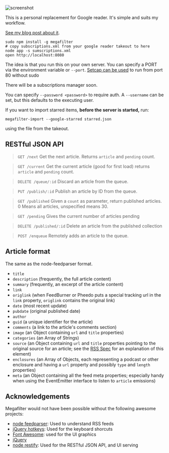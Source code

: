![screenshot](http://callanbryant.co.uk/images/megafilter.png)


This is a personal replacement for Google reader. It's simple and suits my workflow.

[See my blog post about it][2].

[2]: http://callanbryant.co.uk/#Blog


	sudo npm install -g megafilter
	# copy subscriptions.xml from your google reader takeout to here
	node app -s sumscriptions.xml
	open http://localhost:8080

The idea is that you run this on your own server. You can specify a PORT via
the environment variable or `--port`. [Setcap can be used][1] to run from port 80 without sudo

There will be a subscriptions manager soon.

You can specify `--password <password>` to require auth. A `--username` can be
set, but this defaults to the executing user.

If you want to import starred items, **before the server is started,** run:

	megafilter-import --google-starred starred.json

using the file from the takeout.




[1]: http://stackoverflow.com/questions/413807/is-there-a-way-for-non-root-processes-to-bind-to-privileged-ports-1024-on-l



RESTful JSON API
----------------

> `GET /next`
Get the next article. Returns `article` and `pending` count.

> `GET /current`
Get the current article (good for first load) returns `article` and `pending` count.

> `DELETE /queue/:id`
Discard an article from the queue.

> `PUT /publish/:id`
Publish an article by ID from the queue.

> `GET /published`
Given a `count` as parameter, return published articles. 0 Means all articles, unspecified  means 30.

> `GET /pending`
Gives the current number of articles pending

> `DELETE /published/:id`
Delete an article from the published collection

> `POST /enqueue`
Remotely adds an article to the queue.




Article format
--------------

The same as the node-feedparser format.

* `title`
* `description` (frequently, the full article content)
* `summary` (frequently, an excerpt of the article content)
* `link`
* `origlink` (when FeedBurner or Pheedo puts a special tracking url in the `link` property, `origlink` contains the original link)
* `date` (most recent update)
* `pubdate` (original published date)
* `author`
* `guid` (a unique identifier for the article)
* `comments` (a link to the article's comments section)
* `image` (an Object containing `url` and `title` properties)
* `categories` (an Array of Strings)
* `source` (an Object containing `url` and `title` properties pointing to the original source for an article; see the [RSS Spec](http://cyber.law.harvard.edu/rss/rss.html#ltsourcegtSubelementOfLtitemgt) for an explanation of this element)
* `enclosures` (an Array of Objects, each representing a podcast or other enclosure and having a `url` property and possibly `type` and `length` properties)
* `meta` (an Object containing all the feed meta properties; especially handy when using the EventEmitter interface to listen to `article` emissions)

Acknowledgements
----------------

Megafilter would not have been possible without the following awesome projects:

  * [node feedparser][3]: Used to understand RSS feeds
  * [jQuery hotkeys][4]: Used for the keyboard shorcuts
  * [Font Awesome][5]: used for the UI graphics
  * [jQuery][6]
  * [node restify][7]: Used for the RESTful JSON API, and UI serving

[3]: https://github.com/danmactough/node-feedparser
[4]: https://github.com/jeresig/jquery.hotkeys
[5]: http://fortawesome.github.io/Font-Awesome/
[6]: http://jquery.com
[7]: http://mcavage.github.io/node-restify/
